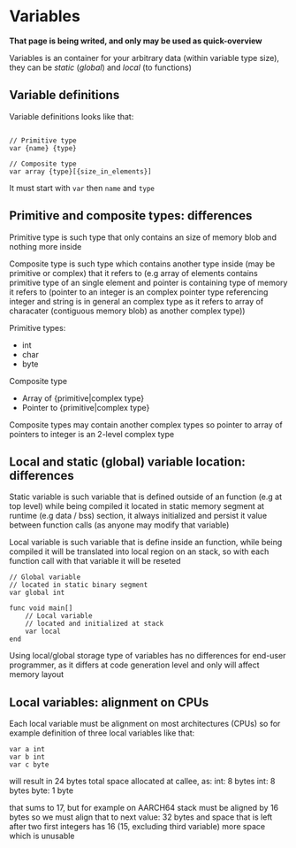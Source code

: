 # Variables

**That page is being writed, and only may be used as quick-overview**

Variables is an container for your arbitrary data (within variable type size), they can be *static* (*global*) and *local* (to functions)


## Variable definitions

Variable definitions looks like that:
```gofra

// Primitive type
var {name} {type}

// Composite type
var array {type}[{size_in_elements}]
```

It must start with `var` then `name` and `type`


## Primitive and composite types: differences

Primitive type is such type that only contains an size of memory blob and nothing more inside

Composite type is such type which contains another type inside (may be primitive or complex) that it refers to (e.g array of elements contains primitive type of an single element and pointer is containing type of memory it refers to (pointer to an integer is an complex pointer type referencing integer and string is in general an complex type as it refers to array of characater (contiguous memory blob) as another complex type))

Primitive types:
- int
- char
- byte

Composite type
- Array of {primitive|complex type}
- Pointer to {primitive|complex type}

Composite types may contain another complex types so pointer to array of pointers to integer is an 2-level complex type


## Local and static (global) variable location: differences

Static variable is such variable that is defined outside of an function (e.g at top level) while being compiled it located in static memory segment at runtime (e.g data / bss) section, it always initialized and persist it value between function calls (as anyone may modify that variable)

Local variable is such variable that is define inside an function, while being compiled it will be translated into local region on an stack, so with each function call with that variable it will be reseted


```gofra
// Global variable
// located in static binary segment
var global int

func void main[]
    // Local variable
    // located and initialized at stack
    var local
end
```

Using local/global storage type of variables has no differences for end-user programmer, as it differs at code generation level and only will affect memory layout

## Local variables: alignment on CPUs
Each local variable must be alignment on most architectures (CPUs) so for example definition of three local variables like that:
```gofra
var a int
var b int 
var c byte
``` 
will result in 24 bytes total space allocated at callee, as:
int: 8 bytes
int: 8 bytes
byte: 1 byte

that sums to 17, but for example on AARCH64 stack must be aligned by 16 bytes so we must align that to next value: 32 bytes
and space that is left after two first integers has 16 (15, excluding third variable) more space which is unusable
